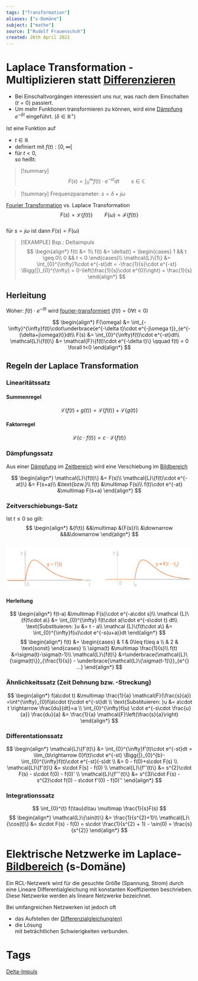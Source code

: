 ```yaml
---
tags: ["Transformation"]
aliases: ["s-Domäne"]
subject: ["mathe"]
source: ["Rudolf Frauenschuh"]
created: 26th April 2022
---
```


# Laplace Transformation - Multiplizieren statt [Differenzieren](../mathe%20(3)/Differenzialrechnung.md)

- Bei Einschaltvorgängen interessiert uns nur, was nach dem Einschalten $(t=0)$ passiert.
- Um mehr Funktionen transformieren zu können, wird eine [Dämpfung](../../hwe/Dämpfung.md) $e^{-\delta t}$ eingeführt. $(\delta\in\mathbb{R}^{+})$

Ist eine Funktion auf
- $t\in\mathbb{R}$
- definiert mit $f(t):[0,\infty[$
- für $t<0$,  
so heißt:
  
>[!summary] $$F(s) = \int_{0}^{\infty}f(t)\cdot e^{-st}dt \qquad s\in\mathbb{C}$$

> [!summary] Frequenzparameter: $s = \delta+j\omega$
> 

[Fourier Transformation](Fourier%20Transformation.md) vs. Laplace Transformation  
$$F(s) = \mathcal{L}\{ f(t)\} \qquad F(\omega) = \mathcal{F} \{f(t)\}$$  
für $s=j\omega$ ist dann $F(s)=F(\omega)$

>[!EXAMPLE] Bsp.: Deltaimpuls
> $$
> \begin{align*}
> f(t) &= 1\\
> f(t) &= \delta(t) = \begin{cases}
> 1 && t \geq 0\\
> 0 && t < 0
> \end{cases}\\
> \mathcal{L}\{1\} &= \int_{0}^{\infty}1\cdot e^{-st}dt = -\frac{1}{s}\cdot e^{-st} \Bigg{|}_{0}^{\infty} = 0-\left(\frac{1}{s}\cdot e^{0}\right) = \frac{1}{s}
> \end{align*}
> $$

## Herleitung

Woher: $f(t)\cdot e^{-\delta t}$ wird [fourier-transformiert](Fourier%20Transformation.md) $(f(t)=0 \forall t<0)$

$$
\begin{align*}
F(\omega) &= \int_{-\infty}^{\infty}f(t)\cdot\underbrace{e^{-\delta t}\cdot e^{-j\omega t}}_{e^{-(\delta+j\omega)t}}dt\\
F(s) &= \int_{0}^{\infty}f(t)\cdot e^{-st}dt\\
\mathcal{L}\{f(t)\} &= \mathcal{F}\{f(t)\cdot e^{-\delta t}\} \qquad f(t) = 0 \forall t<0
\end{align*}
$$

## Regeln der Laplace Transformation

### Linearitätssatz

#### Summenregel

$$
\mathcal{L}\{f(t) + g(t)\} = \mathcal{L}\{f(t)\} + \mathcal{L}\{g(t)\} 
$$

#### Faktorregel

$$
\mathcal{L}\{c\cdot f(t)\} = c\cdot \mathcal{L}\{f(t)\} 
$$

### Dämpfungssatz

Aus einer [Dämpfung](../../hwe/Dämpfung.md) im [Zeitbereich](../mathe%20(3)/Komplexe%20Zahlen.md) wird eine Verschiebung im [Bildbereich](../mathe%20(3)/Komplexe%20Zahlen.md)

$$
\begin{align*}
	\mathcal{L}\{f(t)\} &= F(s)\\
	\mathcal{L}\{f(t)\cdot e^{-at}\} &= F(s+a)\\
	&\text{bzw.}\\
	f(t) &\multimap F(s)\\
	f(t)\cdot e^{-at} &\multimap F(s+a)
\end{align*}
$$

### Zeitverschiebungs-Satz

Ist $t \leq 0$ so gilt:
 $$
\begin{align*}
	&{f(t)} &&\multimap &{F(s)}\\
	&\downarrow &&&\downarrow
\end{align*}
$$   
![Zeitverschiebungssatz](../assets/Zeitverschiebungssatz.png)

#### Herleitung

$$
\begin{align*}
	f(t-a) &\multimap F(s)\cdot e^{-a\cdot s}\\
	\mathcal {L}\{f(t\cdot a\} &= \int_{0}^{\infty} f(t\cdot a)\cdot e^{-s\cdot t} dt\\
	\text{Substituieren: }u &= t - a\\
	\mathcal {L}\{f(t\cdot a\} &= \int_{0}^{\infty}f(u)\cdot e^{-s(u+a)}dt
\end{align*}
$$
$$
\begin{align*}
	f(t) &= \begin{cases}
	 & 1 & 0\leq t\leq a \\
	 & 2 & \text{sonst}
	\end{cases}
\\
	\sigma(t) &\multimap \frac{1}{s}\\
	f(t) &=\sigma(t)-\sigma(t-1)\\
	\mathcal{L}\{f(t)\} &=\underbrace{\mathcal{L}\{\sigma(t)\}}_{\frac{1}{s}} - \underbrace{\mathcal{L}\{\sigma(t-1)\}}_{e^{} ...}
\end{align*}
$$

### Ähnlichkeitssatz (Zeit Dehnung bzw. -Streckung)

$$
\begin{align*}
	f(a\cdot t) &\multimap \frac{1}{a} \mathcal{F}(\frac{s}{a})
	=\int^{\infty}_{0}f(a\cdot t)\cdot e^{-st}dt
\\
	\text{Substituieren: }u &= a\cdot t \rightarrow \frac{du}{dt}=a
\\
	 \int_{0}^{\infty}f(u) \cdot e^{-s\cdot \frac{u}{a}} \frac{du}{a} &= \frac{1}{a} \mathcal{F}\left(\frac{s}{a}\right)
\end{align*}
$$

### Differentationssatz

$$
\begin{align*}
	\mathcal{L}\{f'(t)\} &= \int_{0}^{\infty}f'(t)\cdot e^{-st}dt = \lim_{b\rightarrow 0}f(t)\cdot e^{-st} \Bigg{|}_{0}^{b}-\int_{0}^{\infty}f(t)\cdot e^{-st}(-s)dt
\\
	&= 0 - f(0)+s\cdot F(s)
\\
	\mathcal{L}\{f'(t)\} &= s\cdot F(s) - f(0)
\\
	\mathcal{L}\{f''(t)\} &= s^{2}\cdot F(s) - s\cdot f(0) - f(0)'
\\
	\mathcal{L}\{f'''(t)\} &= s^{3}\cdot F(s) - s^{2}\cdot f(0) - s\cdot f'(0) - f(0)''
\end{align*}
$$

### Integrationssatz

$$
\int_{0}^{t} f(\tau)d\tau \multimap \frac{1}{s}F(s)
$$
$$
\begin{align*}
	\mathcal{L}\{\sin(t)\} &= \frac{1}{s^{2}+1}\\
	\mathcal{L}\{\cos(t)\} &= s\cdot F(s) - f(0) = s\cdot \frac{1}{s^{2} + 1} - \sin(0) = \frac{s}{s^{2}}
\end{align*}
$$

# Elektrische Netzwerke im Laplace-[Bildbereich](../mathe%20(3)/Komplexe%20Zahlen.md) (s-Domäne)

Ein RCL-Netzwerk wird für die gesuchte Größe (Spannung, Strom) durch eine Lineare Differentialgleichung mit konstanten Koeffizienten beschrieben. Diese Netzwerke werden als lineare Netzwerke bezeichnet.

Bei umfangreichen Netzwerken ist jedoch oft
 - das Aufstellen der [Differenzialgleichung(en)]({MOC}%20DGL.md) 
 - die Lösung  
 mit beträchtlichen Schwierigkeiten verbunden.

# Tags

[Delta-Impuls](Delta-Impuls.md)
 